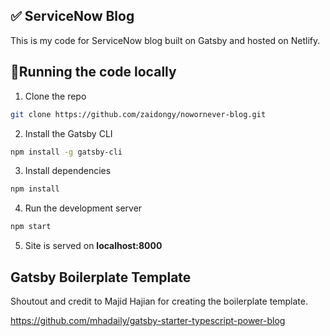 ## ✅ ServiceNow Blog

This is my code for ServiceNow blog built on Gatsby and hosted on Netlify.

## 🔨Running the code locally 

1. Clone the repo

```sh
git clone https://github.com/zaidongy/nowornever-blog.git
```

2. Install the Gatsby CLI

```sh
npm install -g gatsby-cli
```

3. Install dependencies

```sh
npm install
```

4. Run the development server

```sh
npm start
```

5. Site is served on **localhost:8000**

## Gatsby Boilerplate Template

Shoutout and credit to Majid Hajian for creating the boilerplate template.

https://github.com/mhadaily/gatsby-starter-typescript-power-blog